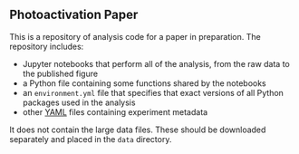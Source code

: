 Photoactivation Paper
---------------------

This is a repository of analysis code for a paper in preparation. The
repository includes:

* Jupyter notebooks that perform all of the analysis, from the raw data to the
  published figure
* a Python file containing some functions shared by the notebooks
* an ``environment.yml`` file that specifies that exact versions of all
  Python packages used in the analysis
* other [YAML](https://en.wikipedia.org/wiki/YAML#Examples) files containing
  experiment metadata

It does not contain the large data files. These should be downloaded separately
and placed in the `data` directory.
